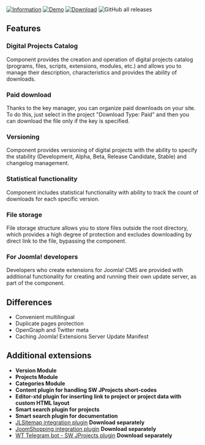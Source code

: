 [![Information](https://img.shields.io/badge/information--0.svg?style=for-the-badge&colorA=555&colorB=555&logoWidth=20)](https://web-tolk.ru/en/dev/components/sw-jprojects)
[![Demo](https://img.shields.io/badge/demo--0.svg?style=for-the-badge&colorA=555&colorB=555&logoWidth=20)](https://web-tolk.ru/en/dev/components/sw-jprojects)
[![Download](https://img.shields.io/github/release/WebTolk/SWJProjects.svg?style=for-the-badge&colorA=555&colorB=1e87f0&label=download)](https://web-tolk.ru/en/get?element=pkg_swjprojects)
![GitHub all releases](https://img.shields.io/github/downloads/WebTolk/SWJProjects/total?style=for-the-badge&colorA=555&colorB=555&logoWidth=20)  

## Features
### Digital Projects Catalog
Component provides the creation and operation of digital projects catalog (programs, files, scripts, extensions, modules, etc.) and allows you to manage their description, characteristics and provides the ability of downloads.

### Paid download
Thanks to the key manager, you can organize paid downloads on your site.  
To do this, just select in the project "Download Type: Paid" and then you can download the file only if the key is specified.

### Versioning
Component provides versioning of digital projects with the ability to specify the stability (Development, Alpha, Beta, Release Candidate, Stable) and changelog management.

### Statistical functionality
Component includes statistical functionality with ability to track the count of downloads for each specific version.

### File storage
File storage structure allows you to store files outside the root directory, which provides a high degree of protection and excludes downloading by direct link to the file, bypassing the component.

### For Joomla! developers
Developers who create extensions for Joomla! CMS are provided with additional functionality for creating and running their own update server, as part of the component.

## Differences
* Convenient multilingual
* Duplicate pages protection
* OpenGraph and Twitter meta
* Caching Joomla! Extensions Server Update Manifest

## Additional extensions
- **Version Module**  
- **Projects Module**  
- **Categories Module**  
- **Content plugin for handling SW JProjects short-codes**  
- **Editor-xtd plugin for inserting link to project or project data with custom HTML layout**  
- **Smart search plugin for projects**  
- **Smart search plugin for documentation**  
- [JLSitemap integration plugin](https://www.septdir.com/solutions/joomla/plugins/jlsitemap-swjprojects) **Download separately**
- [JoomShopping integration plugin](https://web-tolk.ru/en/dev/joomla-plugins/wt-jshopping-sw-jprojects) **Download separately**
- [WT Telegram bot - SW JProjects plugin](https://web-tolk.ru/en/dev/joomla-plugins/wt-telegram-bot-sw-jprojects) **Download separately**

